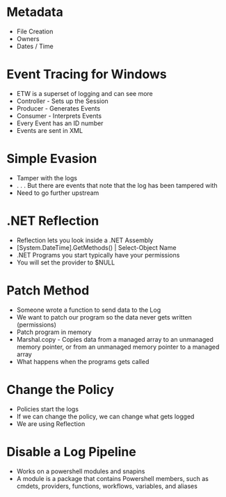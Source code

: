 # Metadata
- File Creation
- Owners
- Dates / Time

# Event Tracing for Windows 
- ETW is a superset of logging and can see more
- Controller - Sets up the Session
- Producer - Generates Events
- Consumer - Interprets Events
- Every Event has an ID number
- Events are sent in XML

# Simple Evasion
- Tamper with the logs
- . . . But there are events that note that the log has been tampered with
- Need to go further upstream

# .NET Reflection
- Reflection lets you look inside a .NET Assembly
- \[System.DateTime].GetMethods() | Select-Object Name
- .NET Programs you start typically have your permissions
- You will set the provider to $NULL

# Patch Method
- Someone wrote a function to send data to the Log
- We want to patch our program so the data never gets written (permissions)
- Patch program in memory
- Marshal.copy - Copies data from a managed array to an unmanaged memory pointer, or from an unmanaged memory pointer to a managed array
- What happens when the programs gets called

# Change the Policy
- Policies start the logs
- If we can change the policy, we can change what gets logged
- We are using Reflection

# Disable a Log Pipeline
- Works on a powershell modules and snapins
- A module is a package that contains Powershell members, such as cmdets, providers, functions, workflows, variables, and aliases 